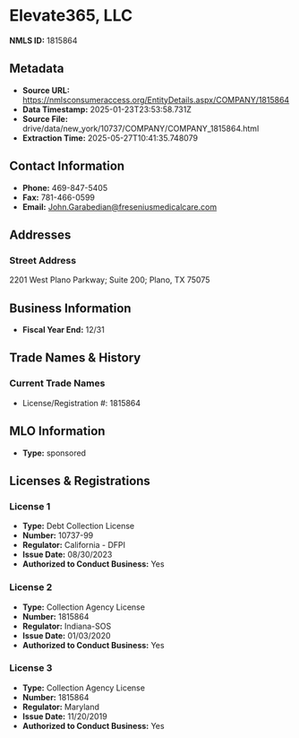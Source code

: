# Elevate365, LLC

**NMLS ID:** 1815864

## Metadata
- **Source URL:** https://nmlsconsumeraccess.org/EntityDetails.aspx/COMPANY/1815864
- **Data Timestamp:** 2025-01-23T23:53:58.731Z
- **Source File:** drive/data/new_york/10737/COMPANY/COMPANY_1815864.html
- **Extraction Time:** 2025-05-27T10:41:35.748079

## Contact Information
- **Phone:** 469-847-5405
- **Fax:** 781-466-0599
- **Email:** John.Garabedian@freseniusmedicalcare.com

## Addresses
### Street Address
2201 West Plano Parkway; Suite 200; Plano, TX 75075

## Business Information
- **Fiscal Year End:** 12/31

## Trade Names & History
### Current Trade Names
- License/Registration #: 1815864

## MLO Information
- **Type:** sponsored

## Licenses & Registrations

### License 1
- **Type:** Debt Collection License
- **Number:** 10737-99
- **Regulator:** California - DFPI
- **Issue Date:** 08/30/2023
- **Authorized to Conduct Business:** Yes

### License 2
- **Type:** Collection Agency License
- **Number:** 1815864
- **Regulator:** Indiana-SOS
- **Issue Date:** 01/03/2020
- **Authorized to Conduct Business:** Yes

### License 3
- **Type:** Collection Agency License
- **Number:** 1815864
- **Regulator:** Maryland
- **Issue Date:** 11/20/2019
- **Authorized to Conduct Business:** Yes
